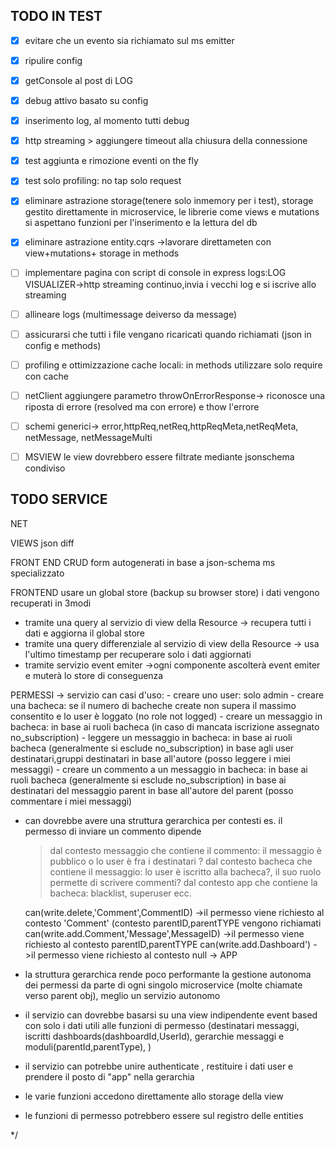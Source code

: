 ## TODO IN TEST
- [X] evitare che un evento sia richiamato sul ms emitter
- [X] ripulire config
- [X] getConsole al post di LOG
- [X] debug attivo basato su config
- [X] inserimento log, al momento tutti debug
- [X] http streaming > aggiungere timeout alla chiusura della connessione
- [X] test aggiunta e rimozione eventi on the fly
- [X] test solo profiling: no tap solo request
- [X] eliminare astrazione storage(tenere solo inmemory per i test), storage gestito direttamente in microservice, le librerie come views e mutations si aspettano funzioni per l'inserimento e la lettura del db
- [X] eliminare astrazione entity.cqrs ->lavorare direttameten con view+mutations+ storage in methods
- [ ] implementare pagina con script di console in express logs:LOG VISUALIZER->http streaming continuo,invia i vecchi log e si iscrive allo streaming
- [ ] allineare logs (multimessage deiverso da message)
- [ ] assicurarsi che tutti i file vengano ricaricati quando richiamati (json in config e methods)
- [ ] profiling e ottimizzazione cache locali: in methods utilizzare solo require con cache
- [ ] netClient aggiungere parametro throwOnErrorResponse-> riconosce una riposta di errore (resolved ma con errore) e thow l'errore
- [ ] schemi generici-> error,httpReq,netReq,httpReqMeta,netReqMeta, netMessage, netMessageMulti
- [ ] MSVIEW le view dovrebbero essere filtrate mediante jsonschema condiviso


## TODO SERVICE
NET

VIEWS
json diff

FRONT END CRUD
form autogenerati in base a json-schema
ms specializzato

FRONTEND
usare un global store (backup su browser store)
i dati vengono recuperati in 3modi
- tramite una query al servizio di view della Resource -> recupera tutti i dati e aggiorna il global store
- tramite una query differenziale al servizio di view della Resource -> usa l'ultimo timestamp per recuperare solo i dati aggiornati
- tramite servizio event emiter ->ogni componente ascolterà event emiter e muterà lo store di conseguenza


PERMESSI -> servizio can
  casi d'uso:
    - creare uno user:
      solo admin
    - creare una bacheca:
      se il numero di bacheche create non supera il massimo consentito e lo user è loggato (no role not logged)
    - creare un messaggio in bacheca:
      in base ai ruoli bacheca (in caso di mancata iscrizione assegnato no_subscription)
    - leggere un messaggio in bacheca:
      in base ai ruoli bacheca (generalmente si esclude no_subscription)
      in base agli user destinatari,gruppi destinatari
      in base all'autore (posso leggere i miei messaggi)
    - creare un commento a un messaggio in bacheca:
      in base ai ruoli bacheca (generalmente si esclude no_subscription)
      in base ai destinatari del messaggio parent
      in base all'autore del parent (posso commentare i miei messaggi)

  - can dovrebbe avere una struttura gerarchica per contesti
  es. il permesso di inviare un commento dipende
    > dal contesto messaggio che contiene il commento: il messaggio è pubblico o lo user è fra i destinatari ?
    > dal contesto bacheca che contiene il messaggio: lo user è iscritto alla bacheca?, il suo ruolo permette di scrivere commenti?
    > dal contesto app che contiene la bacheca: blacklist, superuser ecc.

    can(write.delete,'Comment',CommentID) ->il permesso viene richiesto al contesto 'Comment' (contesto parentID,parentTYPE vengono richiamati
    can(write.add.Comment,'Message',MessageID) ->il permesso viene richiesto al contesto parentID,parentTYPE
    can(write.add.Dashboard') ->il permesso viene richiesto al contesto null -> APP

  - la struttura gerarchica rende poco performante la gestione autonoma dei permessi da parte di ogni singolo microservice (molte chiamate verso parent obj), meglio un servizio autonomo
  - il servizio can dovrebbe basarsi su una view indipendente event based con solo i dati utili alle funzioni di permesso (destinatari messaggi, iscritti dashboards(dashboardId,UserId), gerarchie messaggi e moduli(parentId,parentType), )
  - il servizio can potrebbe unire authenticate , restituire i dati user e prendere il posto di "app" nella gerarchia
  - le varie funzioni accedono direttamente allo storage della view
  - le funzioni di permesso potrebbero essere sul registro delle entities



*/
